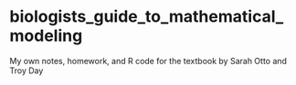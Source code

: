 # biologists_guide_to_mathematical_modeling
My own notes, homework, and R code for the textbook by Sarah Otto and Troy Day

